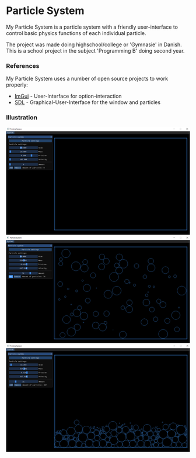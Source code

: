 # Particle System
My Particle System is a particle system with a friendly user-interface to control basic physics functions of each individual particle. 

The project was made doing highschool/college or 'Gymnasie' in Danish. This is a school project in the subject 'Programming B' doing second year. 

### References

My Particle System uses a number of open source projects to work properly:
* [ImGui](https://github.com/ocornut/imgui) - User-Interface for option-interaction
* [SDL](https://www.libsdl.org/) - Graphical-User-Interface for the window and particles

### Illustration

![](images/Picture1.PNG)
![](images/Picture2.PNG)
![](images/Picture3.PNG)
